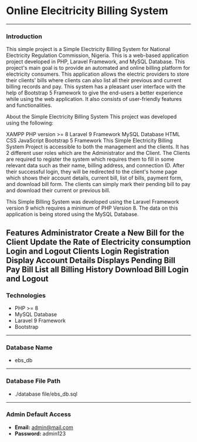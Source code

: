 # Online Elecitricity Billing System
------------------------------------------------------
### Introduction
This simple project is a Simple Electricity Billing System for National Electricity Regulation Commission, Nigeria. 
This is a web-based application project developed
in PHP, Laravel Framework, and MySQL Database. This project's main goal is to provide an automated and online 
billing platform for electricity consumers. This application allows the electric providers to store their 
clients' bills where clients can also list all their previous and current billing records and pay. This system
has a pleasant user interface with the help of Bootstrap 5 Framework to give the end-users a better experience
while using the web application. It also consists of user-friendly features and functionalities.


About the Simple Electricity Billing System
This project was developed using the following:


XAMPP
PHP version >= 8
Laravel 9 Framework
MySQL Database
HTML
CSS
JavaScript
Bootstrap 5 Framework
This Simple Electricity Billing System Project is accessible to both the management and the clients. 
It has 2 different user roles which are the Administrator and the Client. The Clients are required to register
the system which requires them to fill in some relevant data such as their name, billing address, and connection ID. 
After their successful login, they will be redirected to the client's home page which shows their account details, 
current bill, list of bills, payment form, and download bill form. The clients can simply mark their pending bill to 
pay and download their current or previous bill.

This Simple Billing System was developed using the Laravel Framework version 9 which requires a minimum 
of PHP Version 8. The data on this application is being stored using the MySQL Database.


Features
Administrator
Create a New Bill for the Client
Update the Rate of Electricity consumption
Login and Logout
Clients
Login
Registration
Display Account Details
Displays Pending Bill
Pay Bill
List all Billing History
Download Bill
Login and Logout
------------------------------------------------------
### Technologies
- PHP >= 8
- MySQL Database
- Laravel 9 Framework
- Bootstrap

------------------------------------------------------
### Database Name
- ebs_db

------------------------------------------------------
### Database File Path
- ./database file/ebs_db.sql

------------------------------------------------------
### Admin Default Access

- **Email:** admin@mail.com
- **Password:** admin123

